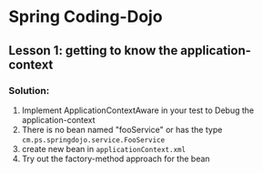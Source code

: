 # Spring Coding-Dojo

## Lesson 1: getting to know the application-context

### Solution: 
1. Implement ApplicationContextAware in your test to Debug the application-context
2. There is no bean named "fooService" or has the type `cm.ps.springdojo.service.FooService`
3. create new bean in `applicationContext.xml`
4. Try out the factory-method approach for the bean